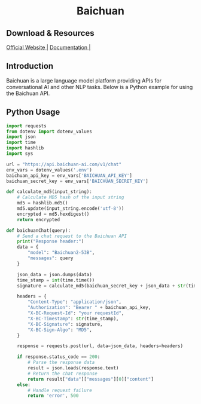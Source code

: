 # <center>Baichuan</center>

## Download & Resources
[Official Website |](https://www.baichuan-ai.com/home#introduce)
[Documentation |](https://platform.baichuan-ai.com/docs/api#4)

## Introduction
Baichuan is a large language model platform providing APIs for conversational AI and other NLP tasks. Below is a Python example for using the Baichuan API.

## Python Usage
```py
import requests
from dotenv import dotenv_values
import json
import time
import hashlib
import sys

url = "https://api.baichuan-ai.com/v1/chat"
env_vars = dotenv_values('.env')
baichuan_api_key = env_vars['BAICHUAN_API_KEY']
baichuan_secret_key = env_vars['BAICHUAN_SECRET_KEY']

def calculate_md5(input_string):
    # Calculate MD5 hash of the input string
    md5 = hashlib.md5()
    md5.update(input_string.encode('utf-8'))
    encrypted = md5.hexdigest()
    return encrypted

def baichuanChat(query):
    # Send a chat request to the Baichuan API
    print("Response header:")
    data = {
        "model": "Baichuan2-53B",
        "messages": query
    }

    json_data = json.dumps(data)
    time_stamp = int(time.time())
    signature = calculate_md5(baichuan_secret_key + json_data + str(time_stamp))

    headers = {
        "Content-Type": "application/json",
        "Authorization": "Bearer " + baichuan_api_key,
        "X-BC-Request-Id": "your requestId",
        "X-BC-Timestamp": str(time_stamp),
        "X-BC-Signature": signature,
        "X-BC-Sign-Algo": "MD5",
    }

    response = requests.post(url, data=json_data, headers=headers)

    if response.status_code == 200:
        # Parse the response data
        result = json.loads(response.text)
        # Return the chat response
        return result["data"]["messages"][0]["content"]
    else:
        # Handle request failure
        return 'error', 500